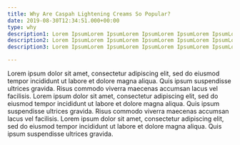 ```yaml
---
title: Why Are Caspah Lightening Creams So Popular?
date: 2019-08-30T12:34:51.000+00:00
type: why
description1: Lorem IpsumLorem IpsumLorem IpsumLorem IpsumLorem IpsumLorem
description2: Lorem IpsumLorem IpsumLorem IpsumLorem IpsumLorem IpsumLorem
description3: Lorem IpsumLorem IpsumLorem IpsumLorem IpsumLorem IpsumLorem

---
```

Lorem ipsum dolor sit amet, consectetur adipiscing elit, sed do eiusmod tempor incididunt ut labore et dolore magna aliqua. Quis ipsum suspendisse ultrices gravida. Risus commodo viverra maecenas accumsan lacus vel facilisis. Lorem ipsum dolor sit amet, consectetur adipiscing elit, sed do eiusmod tempor incididunt ut labore et dolore magna aliqua. Quis ipsum suspendisse ultrices gravida. Risus commodo viverra maecenas accumsan lacus vel facilisis. Lorem ipsum dolor sit amet, consectetur adipiscing elit, sed do eiusmod tempor incididunt ut labore et dolore magna aliqua. Quis ipsum suspendisse ultrices gravida.